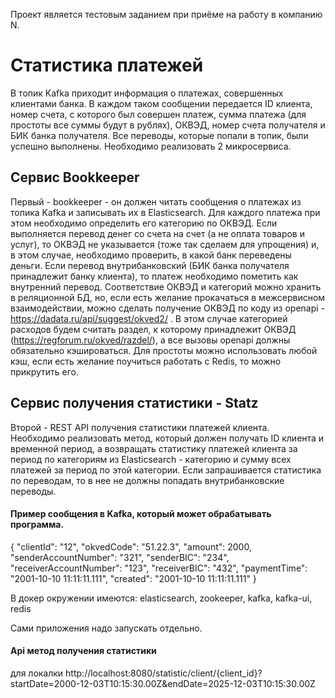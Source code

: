 Проект является тестовым заданием при приёме на работу в компанию N.

# Статистика платежей
В топик Kafka приходит информация о платежах, совершенных клиентами банка. В каждом таком сообщении передается ID клиента, номер счета, с которого был совершен платеж, сумма платежа (для простоты все суммы будут в рублях), ОКВЭД, номер счета получателя и БИК банка получателя.
Все переводы, которые попали в топик, были успешно выполнены.
Необходимо реализовать 2 микросервиса.
## Сервис Bookkeeper
Первый - bookkeeper - он должен читать сообщения о платежах из топика Kafka и записывать их в Elasticsearch. Для каждого платежа при этом необходимо определить его категорию по ОКВЭД. Если выполняется перевод денег со счета на счет (а не оплата товаров и услуг), то ОКВЭД не указывается (тоже так сделаем для упрощения) и, в этом случае, необходимо проверить, в какой банк переведены деньги. Если перевод внутрибанковский (БИК банка получателя принадлежит банку клиента), то платеж необходимо пометить как внутренний перевод.
Соответствие ОКВЭД и категорий можно хранить в реляционной БД, но, если есть желание прокачаться в межсервисном взаимодействии, можно сделать получение ОКВЭД по коду из openapi - https://dadata.ru/api/suggest/okved2/ . В этом случае категорией расходов будем считать раздел, к которому принадлежит ОКВЭД (https://regforum.ru/okved/razdel/), а все вызовы openapi должны обязательно кэшироваться. Для простоты можно использовать любой кэш, если есть желание поучиться работать с Redis, то можно прикрутить его.

## Сервис получения статистики - Statz
Второй - REST API получения статистики платежей клиента.
Необходимо реализовать метод, который должен получать ID клиента и временной период, а возвращать статистику платежей клиента за период по категориям из Elasticsearch - категорию и сумму всех платежей за период по этой категории. Если запрашивается статистика по переводам, то в нее не должны попадать внутрибанковские переводы.


#### Пример сообщения в Kafka, который может обрабатывать программа.
{
"clientId": "12",
"okvedCode": "51.22.3",
"amount": 2000,
"senderAccountNumber": "321",
"senderBIC": "234",
"receiverAccountNumber": "123",
"receiverBIC": "432",
"paymentTime": "2001-10-10 11:11:11.111",
"created": "2001-10-10 11:11:11.111"
}

В докер окружении имеются:
elasticsearch,
zookeeper,
kafka,
kafka-ui,
redis<br>

Сами приложения надо запускать отдельно.

#### Api метод получения статистики
для локалки http://localhost:8080/statistic/client/{client_id}?startDate=2000-12-03T10:15:30.00Z&endDate=2025-12-03T10:15:30.00Z
